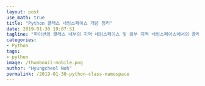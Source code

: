 ```yaml
---
layout: post
use_math: true
title: "Python 클래스 네임스페이스 개념 정리"
date: 2019-01-30 19:07:51
tagline: "파이썬의 클래스 내부의 지역 네임스페이스 및 외부 지역 네임스페이스에서의 클래스 이름에 대한 개념 정리"
categories:
- Python
tags:
- python
image: /thumbnail-mobile.png
author: "Hyungcheol Noh"
permalink: /2019-01-30-python-class-namespace
---
```

